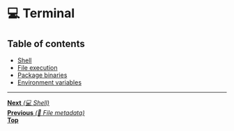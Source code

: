 # 💻 Terminal

## Table of contents

- [Shell](shell.md)
- [File execution](file_execution.md)
- [Package binaries](package_binaries.md)
- [Environment variables](environment_variables.md)

<hr>

[**Next** _(💻 Shell)_](shell.md)<br>
[**Previous** _(📂 File metadata)_](../filesystem/file_metadata.md)<br>
[**Top**](../../README.md#table-of-contents)<br>
